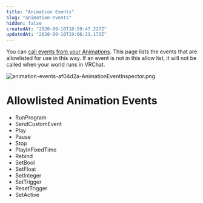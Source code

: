 ```yaml
---
title: "Animation Events"
slug: "animation-events"
hidden: false
createdAt: "2020-09-10T18:59:47.227Z"
updatedAt: "2020-09-10T19:06:21.173Z"
---
```

You can [call events from your Animations](https://docs.unity3d.com/2019.4/Documentation/Manual/script-AnimationWindowEvent.html). This page lists the events that are allowlisted for use in this way. If an event is not in this allow list, it will not be called when your world runs in VRChat.

![animation-events-af04d2a-AnimationEventInspector.png](/img/worlds/animation-events-af04d2a-AnimationEventInspector.png)

# Allowlisted Animation Events
* RunProgram
* SendCustomEvent
* Play
* Pause
* Stop
* PlayInFixedTime
* Rebind
* SetBool
* SetFloat
* SetInteger
* SetTrigger
* ResetTrigger
* SetActive